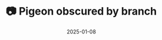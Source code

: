 ---
title: '📷 Pigeon obscured by branch'
date: '2025-01-08'
image: 'https://cdn.diblasio.social/static/photos/2025/20250108_140538.jpg'
thumbnail: 'https://cdn.diblasio.social/static/photos/2025/thumbnails/20250108_140538.jpg'
alt_text: "A pigeon perched on a tree branch against a clear blue sky."
tags:
  - "#Photography"
  - "#Netherlands"
  - "#Huizen"
  - "#Bird"
  - "#NaturePhotography"
  - "#Wildlife"
  - "#Pigeon"
  - "#Fujifilm"
  - "#XPhotography"
  - "#TelephotoLens"
  - "#FujiFilmXT20"
description: ''
created_date: '2025-01-08'
location: "Archipelplein, Zenderwijk, Huizen, Noord-Holland, Nederland, 1276 NX, Nederland"
exif_data: "FUJIFILM X-T20 XF100-400mmF4.5-5.6 R LM OIS WR (1/640 | f/5.6 | ISO 400)"
draft: false
---